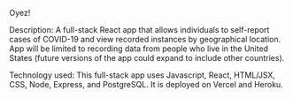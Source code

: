 Oyez!

Description: A full-stack React app that allows individuals to self-report cases of COVID-19 and view recorded instances by geographical location. App will be limited to recording data from people who live in the United States (future versions of the app could expand to include other countries).

Technology used: This full-stack app uses Javascript, React, HTML/JSX, CSS, Node, Express, and PostgreSQL. It is deployed on Vercel and Heroku.
